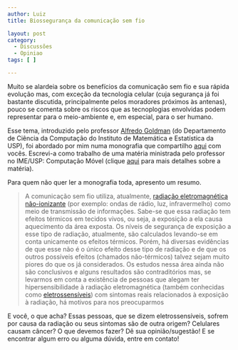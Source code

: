 ```yaml
---
author: Luiz
title: Biossegurança da comunicação sem fio

layout: post
category:
  - Discussões
  - Opiniao
tags: [ ]

---
```

Muito se alardeia sobre os benefícios da comunicação sem fio e sua rápida evolução mas, com exceção da tecnologia celular (cuja segurança já foi bastante discutida, principalmente pelos moradores próximos às antenas), pouco se comenta sobre os riscos que as tecnoplogias envolvidas podem representar para o meio-ambiente e, em especial, para o ser humano.  


Esse tema, introduzido pelo professor [Alfredo Goldman][1] (do Departamento de Ciência da Computação do Instituto de Matemática e Estatística da USP), foi abordado por mim numa monografia que compartilho [aqui][2] com vocês. Escrevi-a como trabalho de uma matéria ministrada pelo professor no IME/USP: Computação Móvel (clique [aqui][3] para mais detalhes sobre a matéria).

Para quem não quer ler a monografia toda, apresento um resumo.

> A comunicação sem fio utiliza, atualmente, [radiação eletromagnética não-ionizante][4] (por exemplo: ondas de rádio, luz, infravermelho) como meio de transmissão de informações. Sabe-se que essa radiação tem efeitos térmicos em tecidos vivos, ou seja, a exposição a ela causa aquecimento da área exposta. Os níveis de segurança de exposição a esse tipo de radiação, atualmente, são calculados levando-se em conta unicamente os efeitos térmicos. Porém, há diversas evidências de que esse não é o único efeito desse tipo de radiação e de que os outros possíveis efeitos (chamados não-térmicos) talvez sejam muito piores do que os já considerados. Os estudos nessa área ainda não são conclusivos e alguns resultados são contraditórios mas, se levarmos em conta a existência de pessoas que alegam ter hipersensibilidade à radiação eletromagnética (também conhecidas como [eletrossensíveis][5]) com sintomas reais relacionados à exposição à radiação, há motivos para nos preocuparmos

E você, o que acha? Essas pessoas, que se dizem eletrossensíveis, sofrem por causa da radiação ou seus sintomas são de outra origem? Celulares causam câncer? O que devemos fazer? Dê sua opinião/sugestão! E se encontrar algum erro ou alguma dúvida, entre em contato! 














 [1]: http://www.ime.usp.br/~gold
 [2]: http://vidageek.net/wp-content/uploads/2009/01/monografia.pdf
 [3]: https://sistemas2.usp.br/jupiterweb/obterDisciplina?sgldis=MAC0463&nomdis=
 [4]: http://pt.wikipedia.org/wiki/Radia%C3%A7%C3%A3o_n%C3%A3o_ionizante
 [5]: http://en.wikipedia.org/wiki/Electromagnetic_hypersensitivity





